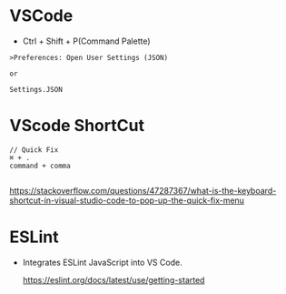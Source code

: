 # VSCode

- Ctrl + Shift + P(Command Palette)

```
>Preferences: Open User Settings (JSON)

or

Settings.JSON

```

# VScode ShortCut

```
// Quick Fix
⌘ + .
command + comma


```

https://stackoverflow.com/questions/47287367/what-is-the-keyboard-shortcut-in-visual-studio-code-to-pop-up-the-quick-fix-menu

# ESLint

- Integrates ESLint JavaScript into VS Code.

  https://eslint.org/docs/latest/use/getting-started
